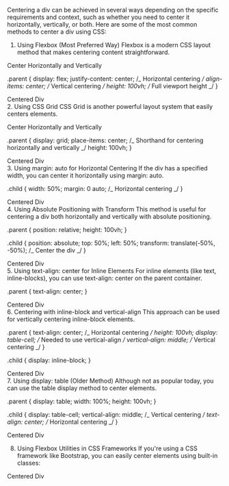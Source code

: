Centering a div can be achieved in several ways depending on the specific requirements and context, such as whether you need to center it horizontally, vertically, or both. Here are some of the most common methods to center a div using CSS:

1. Using Flexbox (Most Preferred Way)
   Flexbox is a modern CSS layout method that makes centering content straightforward.

Center Horizontally and Vertically

.parent {
display: flex;
justify-content: center; /_ Horizontal centering _/
align-items: center; /_ Vertical centering _/
height: 100vh; /_ Full viewport height _/
}

<div class="parent">
  <div class="child">Centered Div</div>
</div>
2. Using CSS Grid
CSS Grid is another powerful layout system that easily centers elements.

Center Horizontally and Vertically

.parent {
display: grid;
place-items: center; /_ Shorthand for centering horizontally and vertically _/
height: 100vh;
}

<div class="parent">
  <div class="child">Centered Div</div>
</div>
3. Using margin: auto for Horizontal Centering
If the div has a specified width, you can center it horizontally using margin: auto.

.child {
width: 50%;
margin: 0 auto; /_ Horizontal centering _/
}

<div class="child">Centered Div</div>
4. Using Absolute Positioning with Transform
This method is useful for centering a div both horizontally and vertically with absolute positioning.

.parent {
position: relative;
height: 100vh;
}

.child {
position: absolute;
top: 50%;
left: 50%;
transform: translate(-50%, -50%); /_ Center the div _/
}

<div class="parent">
  <div class="child">Centered Div</div>
</div>
5. Using text-align: center for Inline Elements
For inline elements (like text, inline-blocks), you can use text-align: center on the parent container.

.parent {
text-align: center;
}

<div class="parent">
  <div class="child">Centered Div</div>
</div>
6. Centering with inline-block and vertical-align
This approach can be used for vertically centering inline-block elements.

.parent {
text-align: center; /_ Horizontal centering _/
height: 100vh;
display: table-cell; /_ Needed to use vertical-align _/
vertical-align: middle; /_ Vertical centering _/
}

.child {
display: inline-block;
}

<div class="parent">
  <div class="child">Centered Div</div>
</div>
7. Using display: table (Older Method)
Although not as popular today, you can use the table display method to center elements.

.parent {
display: table;
width: 100%;
height: 100vh;
}

.child {
display: table-cell;
vertical-align: middle; /_ Vertical centering _/
text-align: center; /_ Horizontal centering _/
}

<div class="parent">
  <div class="child">Centered Div</div>
</div>

8. Using Flexbox Utilities in CSS Frameworks
   If you're using a CSS framework like Bootstrap, you can easily center elements using built-in classes:

<div class="d-flex justify-content-center align-items-center" style="height: 100vh;">
  <div class="child">Centered Div</div>
</div>
Summary
Flexbox and CSS Grid are the most modern and flexible ways to center elements.
margin: auto works well for fixed-width elements when centering horizontally.
Absolute positioning with transform is a powerful way to center any element both horizontally and vertically.
Older methods like display: table and inline-block still work but are less commonly used.
